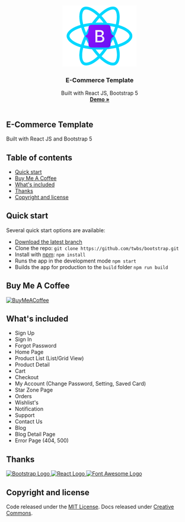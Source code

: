 <p align="center">
  <a href="https://e-commerce-template.surge.sh/">
    <img src="public/images/rb_logo.png" alt="RBE logo" width="200" height="165">
  </a>
</p>
<h3 align="center">E-Commerce Template</h3>

<p align="center">
 Built with React JS, Bootstrap 5
  <br>
  <a href="https://e-commerce-template.surge.sh/"><strong>Demo »</strong></a>
  <br>
  <br>

## E-Commerce Template

Built with React JS and Bootstrap 5

## Table of contents

- [Quick start](#quick-start)
- [Buy Me A Coffee](#buy-me-a-coffee)
- [What's included](#whats-included)
- [Thanks](#thanks)
- [Copyright and license](#copyright-and-license)

## Quick start

Several quick start options are available:

- [Download the latest branch](https://github.com/bhaumikpatel/E-Commerce-Template)
- Clone the repo: `git clone https://github.com/twbs/bootstrap.git`
- Install with [npm](https://www.npmjs.com/): `npm install`
- Runs the app in the development mode `npm start`
- Builds the app for production to the `build` folder `npm run build`

## Buy Me A Coffee

[![BuyMeACoffee](https://cdn.buymeacoffee.com/buttons/v2/default-yellow.png)](https://www.buymeacoffee.com/bhaumik)

## What's included

- Sign Up
- Sign In
- Forgot Password
- Home Page
- Product List (List/Grid View)
- Product Detail
- Cart
- Checkout
- My Account (Change Password, Setting, Saved Card)
- Star Zone Page
- Orders
- Wishlist's
- Notification
- Support
- Contact Us
- Blog
- Blog Detail Page
- Error Page (404, 500)

## Thanks

<a href="https://www.getbootstrap.com/" title="Bootstrap">
  <img src="https://v5.getbootstrap.com/docs/5.0/assets/brand/bootstrap-logo-shadow.png" alt="Bootstrap Logo" width="200" height="150">
</a>
<a href="https://reactjs.org/" title="React JS"><img src="https://reactjs.org/logo-180x180.png" alt="React Logo" width="180" height="180">
</a>
<a href="https://fontawesome.com/" title="Font Awesome"><img src="https://upload.wikimedia.org/wikipedia/commons/8/89/Font_Awesome_5_logo_black.svg" alt="Font Awesome Logo" width="180" height="180">
</a>

## Copyright and license

Code released under the [MIT License](https://github.com/twbs/bootstrap/blob/main/LICENSE). Docs released under [Creative Commons](https://creativecommons.org/licenses/by/3.0/).
